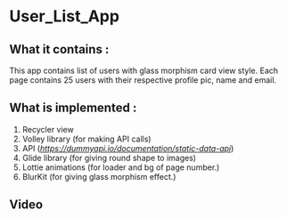 # User_List_App
## What it contains :
This app contains list of users with glass morphism card view style.
Each page contains 25 users with their respective profile pic, name and email.
## What is implemented :
1) Recycler view
2) Volley library (for making API calls)
3) API (*https://dummyapi.io/documentation/static-data-api*)
4) Glide library (for giving round shape to images)
5) Lottie animations (for loader and bg of page number.)
6) BlurKit (for giving glass morphism effect.)
## Video

